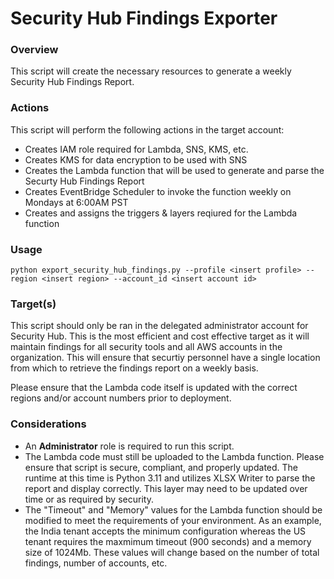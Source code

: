 # Security Hub Findings Exporter

### Overview
This script will create the necessary resources to generate a weekly Security Hub Findings Report.

### Actions
This script will perform the following actions in the target account:

- Creates IAM role required for Lambda, SNS, KMS, etc.
- Creates KMS for data encryption to be used with SNS
- Creates the Lambda function that will be used to generate and parse the Securty Hub Findings Report
- Creates EventBridge Scheduler to invoke the function weekly on Mondays at 6:00AM PST
- Creates and assigns the triggers & layers reqiured for the Lambda function

### Usage
```
python export_security_hub_findings.py --profile <insert profile> --region <insert region> --account_id <insert account id>
```
### Target(s)
This script should only be ran in the delegated administrator account for Security Hub. This is the most efficient and cost effective target as it will maintain findings for all security tools and all AWS accounts in the organization. This will ensure that securtiy personnel have a single location from which to retrieve the findings report on a weekly basis. 

Please ensure that the Lambda code itself is updated with the correct regions and/or account numbers prior to deployment.

### Considerations
- An **Administrator** role is required to run this script.
- The Lambda code must still be uploaded to the Lambda function. Please ensure that script is secure, compliant, and properly updated. The runtime at this time is Python 3.11 and utilizes XLSX Writer to parse the report and display correctly. This layer may need to be updated over time or as required by security.
- The "Timeout" and "Memory" values for the Lambda function should be modified to meet the requirements of your environment. As an example, the India tenant accepts the minimum configuration whereas the US tenant requires the maxmimum timeout (900 seconds) and a memory size of 1024Mb. These values will change based on the number of total findings, number of accounts, etc.
